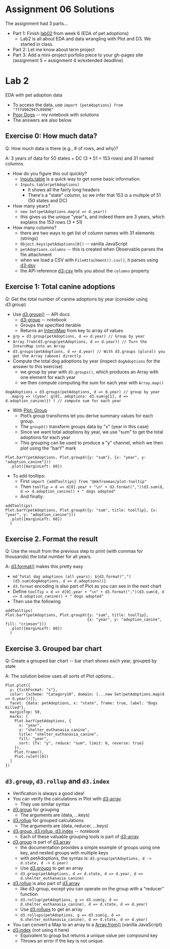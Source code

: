 
# Assignment 06 Solutions

The assignment had 3 parts...

* Part 1: Finish [lab02](https://github.com/cs7290/fall2021/blob/main/lab02.md) from week 6 (EDA of pet adoptions)
  * Lab2 is all about EDA and data wrangling with Plot and D3. We started in class.
* Part 2: Let me know about term project
* Part 3: Add a mini-project porfolio piece to your gh-pages site (assignment 5 = assignment 4 w/extended deadline)

# Lab 2

EDA with pet adoption data

* To access the data, use `import {petAdoptions} from "7ffd902947c09896"`
* [Poor Dogs](https://observablehq.com/d/9bb9f29652b5d52e) -- my notebook with solutions
* The answers are also below.

## Exercise 0: How much data?

Q: How much data is there (e.g., # of rows, and why)?

A: 3 years of data for 50 states + DC (3 * 51 = 153 rows) and 31 named columns.

* How do you figure this out quickly?
  * [Inputs.table](https://observablehq.com/@observablehq/input-table) is a quick way to get some basic information.
  * `Inputs.table(petAdoptions)`
    * It shows all the fairly long headers
    * There's a "state" column, so we infer that 153 is a multiple of 51 (50 states and DC)
* How many years?
  * `new Set(petAdoptions.map(d => d.year))`
  * this gives us the unique "year"s, and indeed there are 3 years, which explains the 153 rows (3 * 51)
* How many columns?
  * there are two ways to get list of column names with 31 elements (strings)
  * `Object.keys(petAdoptions[0])` -- vanilla JavaScript
  * `petAdoptions.columns` -- this is created when Observable parses the file attachment
  * when we load a CSV with `FileAttachment().csv()`, it parses using [d3-dsv](https://github.com/d3/d3-dsv)
  * the API reference [d3-csv](https://github.com/d3/d3-dsv) tells you about the `columns` property

## Exercise 1: Total canine adoptions

Q: Get the total number of canine adoptions by year (consider using d3.group)

* Use [d3.group()](https://github.com/d3/d3-array#transformations) -- API docs
    * [d3-group](https://observablehq.com/@d3/d3-group) -- notebook
    * Groups the specified iterable
    * Returns an [InternMap](https://observablehq.com/@mbostock/internmap) from key to array of values
* `grp = d3.group(petAdoptions, d => d.year) // Group by year`
* `Array.from(d3.group(petAdoptions, d => d.year)) // Turn the InternMap into an Array`
* `d3.groups(petAdoptions, d => d.year) // With d3.groups (plural) you get the Array (above) directly`
* Compute the total dog adoptions by year (inspect `dogAdoptions` for the answer to this exercise)
  * we group by year with `d3.groups()`, which produces an Array with one element for each year
  * we then compute computing the sum for each year with `Array.map()`
```
dogAdoptions = d3.groups(petAdoptions, d => d.year) // group by year
  .map(g => ({year: g[0], adoptions: d3.sum(g[1], d => d.adoption_canine)}) ) // compute sum for each year
```
* With [Plot: Group](https://observablehq.com/@observablehq/plot-group)
  * Plot’s group transforms let you derive summary values for each group.
  * The `groupX()` transform groups data by "x" (year in this case)
  * Since we want total adoptions by year, we use "sum" to get the total adoptions for each year
  * This grouping can be used to produce a "y" channel, which we then plot using the "barY" mark
```
Plot.barY(petAdoptions, Plot.groupX({y: "sum"}, {x: "year", y: "adoption_canine"}))
  .plot({marginLeft: 60})
```
* To add tooltips:
  * First `import {addTooltips} from "@mkfreeman/plot-tooltip"`
  * Then `toolTip = d => d[0].year + "\n" + d3.format(",")(d3.sum(d, d => d.adoption_canine)) + " dogs adopted"`
  * And finally:
```
addTooltips(
Plot.barY(petAdoptions, Plot.groupX({y: "sum", title: toolTip}, {x: "year", y: "adoption_canine"}))
  .plot({marginLeft: 60})
  )
```


## Exercise 2. Format the result

Q: Use the result from the previous step to print (with commas for thousands) the total number for all years.

A: [d3.format()](https://github.com/d3/d3-format) makes this pretty easy

* ``md`Total dog adoptions (all years): ${d3.format(",")(d3.sum(dogAdoptions, d => d.adoptions))}``
* `d3.format` encoding is also part of Plot as you can see in the next chart
* Define `toolTip = d => d[0].year + "\n" + d3.format(",")(d3.sum(d, d => d.adoption_canine)) + " dogs adopted"`
* Then use the following
```
addTooltips(
Plot.barY(petAdoptions, Plot.groupX({y: "sum", title: toolTip}, 
                                    {x: "year", y: "adoption_canine", fill: "crimson"}))
  .plot({marginLeft: 60})
  )
```

## Exercise 3. Grouped bar chart

Q: Create a grouped bar chart -- bar chart shows each year, grouped by state

A: The solution below uses all sorts of Plot options...
```
Plot.plot({
  y: {tickFormat: "s"},
  color: {scheme: "Category10", domain: [...new Set(petAdoptions.map(d => d.year))]},
  facet: {data: petAdoptions, x: "state", frame: true, label: "Dogs Killed"},
  marginTop: 50,
  marks: [
    Plot.barY(petAdoptions, {
      x: "year",
      y: "shelter_euthanasia_canine",
      title: "shelter_euthanasia_canine",
      fill: "year",
      sort: {fx: "y", reduce: "sum", limit: 6, reverse: true}
    }),
    Plot.frame(),
    Plot.ruleY([0])
  ]
})
```
## `d3.group`, `d3.rollup` and `d3.index`

* Verification is always a good idea! 
* You can verify the calculations in Plot with [d3-array](https://github.com/d3/d3-array/blob/main/README.md)
  * They use similar syntax
* [d3.group](https://github.com/d3/d3-array/blob/main/README.md#group) for grouping
  * The arguments are (data, ...keys)
* [d3.rollup](https://github.com/d3/d3-array/blob/main/README.md#rollup) for grouped calculations
  * The arguments are (data, reducer, ...keys)
* [d3.group, d3.rollup, d3.index](https://observablehq.com/@d3/d3-group) -- notebook
  * Each of these valuable grouping tools is part of [d3-array](https://github.com/d3/d3-array)
* [d3.group](https://github.com/d3/d3-array/blob/main/README.md#group) is part of [d3.array](https://github.com/d3/d3-array/blob/main/README.md)
  * the documentation provides a simple example of groups using one key, and nested groups with multiple keys
  * with petAdoptions, the syntax is: `d3.group(petAdoptions, d -> d.state, d -> d.year)`
  * Use [d3.groups](https://github.com/d3/d3-array/blob/main/README.md#groups) to get an array
  * `d3.group(petAdoptions, d => d.state, d => d.year, d => d.shelter_euthanasia_canine)`
* [d3.rollup](https://github.com/d3/d3-array/blob/main/README.md#rollup) is also part of [d3.array](https://github.com/d3/d3-array/blob/main/README.md)
  * like d3-group, except you can operate on the group with a "reducer" function
  * `d3.rollup(petAdoptions, g => d3.sum(g, d => d.shelter_euthanasia_canine), d => d.state, d => d.year)`
  * Use [d3.rollups](https://github.com/d3/d3-array/blob/main/README.md#rollups) to get an array
  * `d3.rollups(petAdoptions, g => d3.sum(g, d => d.shelter_euthanasia_canine), d => d.state, d => d.year)`
* You can convert a Map to an array to a [Array.from()](https://developer.mozilla.org/en-US/docs/Web/JavaScript/Reference/Global_Objects/Array/from) (vanilla JavaScript)
* [d3.index](https://github.com/d3/d3-array/blob/main/README.md#index) (not using it here)
  * Equivalent to group but returns a unique value per compound key
  * Throws an error if the key is not unique.
